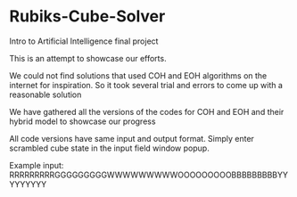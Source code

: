 # Rubiks-Cube-Solver
Intro to Artificial Intelligence final project

This is an attempt to showcase our efforts.

We could not find solutions that used COH and EOH algorithms on the internet for inspiration. So it took several trial and errors to come up with a reasonable solution


We have gathered all the versions of the codes for COH and EOH and their hybrid model to showcase our progress


All code versions have same input and output format. Simply enter scrambled cube state in the input field window popup. 


Example input: RRRRRRRRRGGGGGGGGGWWWWWWWWWOOOOOOOOOBBBBBBBBBYYYYYYYYY



